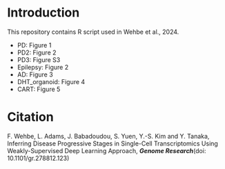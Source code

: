 # Introduction
This repository contains R script used in Wehbe et al., 2024.

- PD: Figure 1
- PD2: Figure 2
- PD3: Figure S3
- Epilepsy: Figure 2
- AD: Figure 3
- DHT_organoid: Figure 4
- CART: Figure 5

# Citation
F. Wehbe, L. Adams, J. Babadoudou, S. Yuen, Y.-S. Kim and Y. Tanaka, Inferring Disease Progressive Stages in Single-Cell Transcriptomics Using Weakly-Supervised Deep Learning Approach, ***Genome Research***(doi: 10.1101/gr.278812.123)

